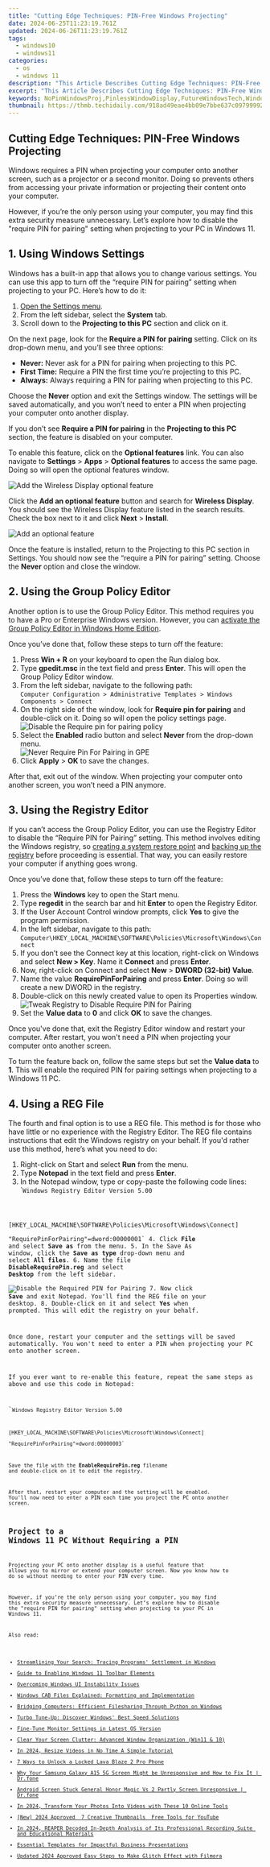 ```yaml
---
title: "Cutting Edge Techniques: PIN-Free Windows Projecting"
date: 2024-06-25T11:23:19.761Z
updated: 2024-06-26T11:23:19.761Z
tags:
  - windows10
  - windows11
categories:
  - os
  - windows 11
description: "This Article Describes Cutting Edge Techniques: PIN-Free Windows Projecting"
excerpt: "This Article Describes Cutting Edge Techniques: PIN-Free Windows Projecting"
keywords: NoPinWindowsProj,PinlessWindowDisplay,FutureWindowsTech,WindowShadeNoPins,AdvancedProjectorEase,PinFreeScreenSetup,ModernWindowsSystems
thumbnail: https://thmb.techidaily.com/918ad49eae4bb09e7bbe637c097999923379261d114b5800bdb87d98b552aa6d.jpg
---
```


## Cutting Edge Techniques: PIN-Free Windows Projecting

 Windows requires a PIN when projecting your computer onto another screen, such as a projector or a second monitor. Doing so prevents others from accessing your private information or projecting their content onto your computer.

 However, if you’re the only person using your computer, you may find this extra security measure unnecessary. Let’s explore how to disable the "require PIN for pairing" setting when projecting to your PC in Windows 11\.

## 1\. Using Windows Settings

 Windows has a built-in app that allows you to change various settings. You can use this app to turn off the “require PIN for pairing” setting when projecting to your PC. Here’s how to do it:

1. [Open the Settings menu](https://www.makeuseof.com/windows-ways-to-open-system-settings/).
2. From the left sidebar, select the **System** tab.
3. Scroll down to the **Projecting to this PC** section and click on it.

 On the next page, look for the **Require a PIN for pairing** setting. Click on its drop-down menu, and you’ll see three options:

* **Never:** Never ask for a PIN for pairing when projecting to this PC.
* **First Time:** Require a PIN the first time you’re projecting to this PC.
* **Always:** Always requiring a PIN for pairing when projecting to this PC.

 Choose the **Never** option and exit the Settings window. The settings will be saved automatically, and you won’t need to enter a PIN when projecting your computer onto another display.

 If you don’t see **Require a PIN for pairing** in the **Projecting to this PC** section, the feature is disabled on your computer.

 To enable this feature, click on the **Optional features** link. You can also navigate to **Settings** \> **Apps** \> **Optional features** to access the same page. Doing so will open the optional features window.

![Add the Wireless Display optional feature](https://static1.makeuseofimages.com/wordpress/wp-content/uploads/2023/08/add-the-wireless-display-optional-feature.jpg)

 Click the **Add an optional feature** button and search for **Wireless Display**. You should see the Wireless Display feature listed in the search results. Check the box next to it and click **Next** \> **Install**.

![Add an optional feature](https://static1.makeuseofimages.com/wordpress/wp-content/uploads/2023/08/add-an-optional-feature.jpg)

 Once the feature is installed, return to the Projecting to this PC section in Settings. You should now see the “require a PIN for pairing” setting. Choose the **Never** option and close the window.

## 2\. Using the Group Policy Editor

 Another option is to use the Group Policy Editor. This method requires you to have a Pro or Enterprise Windows version. However, you can [activate the Group Policy Editor in Windows Home Edition](https://www.makeuseof.com/tag/access-group-policy-editor-even-windows-home-settings-try/).

 Once you’ve done that, follow these steps to turn off the feature:

1. Press **Win + R** on your keyboard to open the Run dialog box.
2. Type **gpedit.msc** in the text field and press **Enter**. This will open the Group Policy Editor window.
3. From the left sidebar, navigate to the following path:  
`Computer Configuration > Administrative Templates > Windows Components > Connect​`
4. On the right side of the window, look for **Require pin for pairing** and double-click on it. Doing so will open the policy settings page.  
![Disable the Require pin for pairing policy](https://static1.makeuseofimages.com/wordpress/wp-content/uploads/2023/08/disable-the-require-pin-for-pairing-policy.jpg)
5. Select the **Enabled** radio button and select **Never** from the drop-down menu.  
![Never Require Pin For Pairing in GPE](https://static1.makeuseofimages.com/wordpress/wp-content/uploads/2023/08/never-require-pin-for-pairing-in-gpe.jpg)
6. Click **Apply** \> **OK** to save the changes.

 After that, exit out of the window. When projecting your computer onto another screen, you won’t need a PIN anymore.

## 3\. Using the Registry Editor

 If you can’t access the Group Policy Editor, you can use the Registry Editor to disable the “Require PIN for Pairing” setting. This method involves editing the Windows registry, so [creating a system restore point](https://www.makeuseof.com/windows-11-create-restore-point/) and [backing up the registry](https://www.makeuseof.com/tag/backup-restore-windows-registry/) before proceeding is essential. That way, you can easily restore your computer if anything goes wrong.

 Once you’ve done that, follow these steps to turn off the feature:

1. Press the **Windows** key to open the Start menu.
2. Type **regedit** in the search bar and hit **Enter** to open the Registry Editor.
3. If the User Account Control window prompts, click **Yes** to give the program permission.
4. In the left sidebar, navigate to this path:  
`Computer\HKEY_LOCAL_MACHINE\SOFTWARE\Policies\Microsoft\Windows\Connect`
5. If you don’t see the Connect key at this location, right-click on Windows and select **New > Key**. Name it **Connect** and press **Enter**.
6. Now, right-click on Connect and select **New** \> **DWORD (32-bit) Value**.
7. Name the value **RequirePinForPairing** and press **Enter**. Doing so will create a new DWORD in the registry.
8. Double-click on this newly created value to open its Properties window.  
![Tweak Registry to Disable Require PIN for Pairing](https://static1.makeuseofimages.com/wordpress/wp-content/uploads/2023/08/tweak-registry-to-disable-require-pin-for-pairing.jpg)
9. Set the **Value data** to **0** and click **OK** to save the changes.

 Once you've done that, exit the Registry Editor window and restart your computer. After restart, you won't need a PIN when projecting your computer onto another screen.

 To turn the feature back on, follow the same steps but set the **Value data** to **1**. This will enable the required PIN for pairing settings when projecting to a Windows 11 PC​​​​​.

## 4\. Using a REG File

 The fourth and final option is to use a REG file. This method is for those who have little or no experience with the Registry Editor. The REG file contains instructions that edit the Windows registry on your behalf. If you'd rather use this method, here’s what you need to do:

1. Right-click on Start and select **Run** from the menu.
2. Type **Notepad** in the text field and press **Enter**.
3. In the Notepad window, type or copy-paste the following code lines:  
`<code>Windows Registry Editor Version 5.00  

[HKEY_LOCAL_MACHINE\SOFTWARE\Policies\Microsoft\Windows\Connect]  
"RequirePinForPairing"=dword:00000001`
4. Click **File** and select **Save as** from the menu.
5. In the Save As window, click the **Save as type** drop-down menu and select **All files**.
6. Name the file **DisableRequirePin.reg** and select **Desktop** from the left sidebar.  
![Disable the Required PIN for Pairing](https://static1.makeuseofimages.com/wordpress/wp-content/uploads/2023/08/disable-the-required-pin-for-pairing.jpg)
7. Now click **Save** and exit Notepad. You'll find the REG file on your desktop.
8. Double-click on it and select **Yes** when prompted. This will edit the registry on your behalf.

 Once done, restart your computer and the settings will be saved automatically. You won't need to enter a PIN when projecting your PC onto another screen.

 If you ever want to re-enable this feature, repeat the same steps as above and use this code in Notepad:

`<code>Windows Registry Editor Version 5.00  
  
[HKEY_LOCAL_MACHINE\SOFTWARE\Policies\Microsoft\Windows\Connect]  
"RequirePinForPairing"=dword:00000003`

 Save the file with the **EnableRequirePin.reg** filename and double-click on it to edit the registry.

 After that, restart your computer and the setting will be enabled. You'll now need to enter a PIN each time you project the PC onto another screen.

## Project to a Windows 11 PC Without Requiring a PIN

 Projecting your PC onto another display is a useful feature that allows you to mirror or extend your computer screen. Now you know how to do so without needing to enter your PIN every time.

 However, if you’re the only person using your computer, you may find this extra security measure unnecessary. Let’s explore how to disable the "require PIN for pairing" setting when projecting to your PC in Windows 11\.

<span class="atpl-alsoreadstyle">Also read:</span>
<div><ul>
<li><a href="https://win11.techidaily.com/streamlining-your-search-tracing-programs-settlement-in-windows/"><u>Streamlining Your Search: Tracing Programs' Settlement in Windows</u></a></li>
<li><a href="https://win11.techidaily.com/guide-to-enabling-windows-11-toolbar-elements/"><u>Guide to Enabling Windows 11 Toolbar Elements</u></a></li>
<li><a href="https://win11.techidaily.com/overcoming-windows-ui-instability-issues/"><u>Overcoming Windows UI Instability Issues</u></a></li>
<li><a href="https://win11.techidaily.com/windows-cab-files-explained-formatting-and-implementation/"><u>Windows CAB Files Explained: Formatting and Implementation</u></a></li>
<li><a href="https://win11.techidaily.com/bridging-computers-efficient-filesharing-through-python-on-windows/"><u>Bridging Computers: Efficient Filesharing Through Python on Windows</u></a></li>
<li><a href="https://win11.techidaily.com/turbo-tune-up-discover-windows-best-speed-solutions/"><u>Turbo Tune-Up: Discover Windows' Best Speed Solutions</u></a></li>
<li><a href="https://win11.techidaily.com/fine-tune-monitor-settings-in-latest-os-version/"><u>Fine-Tune Monitor Settings in Latest OS Version</u></a></li>
<li><a href="https://win11.techidaily.com/clear-your-screen-clutter-advanced-window-organization-win11-and-10/"><u>Clear Your Screen Clutter: Advanced Window Organization (Win11 & 10)</u></a></li>
<li><a href="https://ai-driven-video-production.techidaily.com/in-2024-resize-videos-in-no-time-a-simple-tutorial/"><u>In 2024, Resize Videos in No Time A Simple Tutorial</u></a></li>
<li><a href="https://android-unlock.techidaily.com/7-ways-to-unlock-a-locked-lava-blaze-2-pro-phone-by-drfone-android/"><u>7 Ways to Unlock a Locked Lava Blaze 2 Pro Phone</u></a></li>
<li><a href="https://howto.techidaily.com/why-your-samsung-galaxy-a15-5g-screen-might-be-unresponsive-and-how-to-fix-it-drfone-by-drfone-fix-android-problems-fix-android-problems/"><u>Why Your Samsung Galaxy A15 5G Screen Might be Unresponsive and How to Fix It | Dr.fone</u></a></li>
<li><a href="https://howto.techidaily.com/android-screen-stuck-general-honor-magic-vs-2-partly-screen-unresponsive-drfone-by-drfone-fix-android-problems-fix-android-problems/"><u>Android Screen Stuck General Honor Magic Vs 2 Partly Screen Unresponsive | Dr.fone</u></a></li>
<li><a href="https://video-creation-software.techidaily.com/in-2024-transform-your-photos-into-videos-with-these-10-online-tools/"><u>In 2024, Transform Your Photos Into Videos with These 10 Online Tools</u></a></li>
<li><a href="https://facebook-video-share.techidaily.com/new-2024-approved-7-creative-thumbnails-free-tools-for-youtube/"><u>[New] 2024 Approved  7 Creative Thumbnails  Free Tools for YouTube</u></a></li>
<li><a href="https://sound-optimizing.techidaily.com/in-2024-reaper-decoded-in-depth-analysis-of-its-professional-recording-suite-and-educational-materials/"><u>In 2024, REAPER Decoded In-Depth Analysis of Its Professional Recording Suite and Educational Materials</u></a></li>
<li><a href="https://extra-information.techidaily.com/essential-templates-for-impactful-business-presentations/"><u>Essential Templates for Impactful Business Presentations</u></a></li>
<li><a href="https://ai-video-editing.techidaily.com/updated-2024-approved-easy-steps-to-make-glitch-effect-with-filmora/"><u>Updated 2024 Approved Easy Steps to Make Glitch Effect with Filmora</u></a></li>
</ul></div>

<ins class="adsbygoogle"
      style="display:block"
      data-ad-client="ca-pub-7571918770474297"
      data-ad-slot="8358498916"
      data-ad-format="auto"
      data-full-width-responsive="true"></ins>